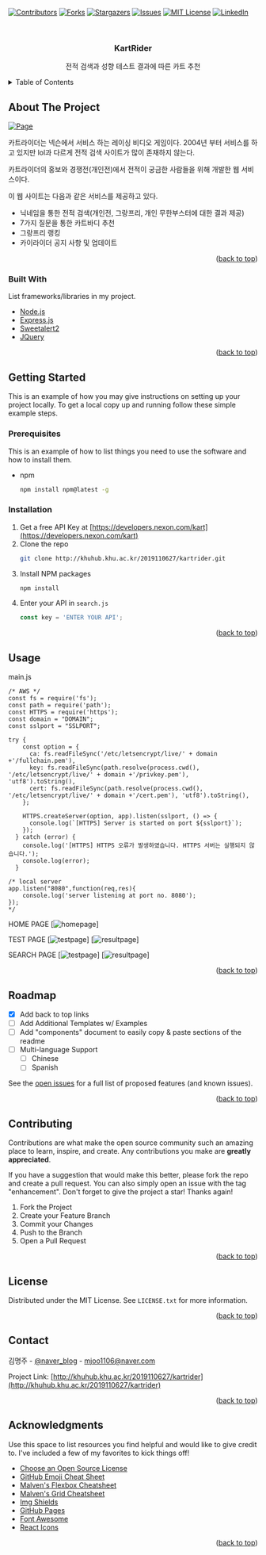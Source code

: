 <div id="top"></div>
<!--
*** Thanks for checking out the Best-README-Template. If you have a suggestion
*** that would make this better, please fork the repo and create a pull request
*** or simply open an issue with the tag "enhancement".
*** Don't forget to give the project a star!
*** Thanks again! Now go create something AMAZING! :D
-->



<!-- PROJECT SHIELDS -->
<!--
*** I'm using markdown "reference style" links for readability.
*** Reference links are enclosed in brackets [ ] instead of parentheses ( ).
*** See the bottom of this document for the declaration of the reference variables
*** for contributors-url, forks-url, etc. This is an optional, concise syntax you may use.
*** https://www.markdownguide.org/basic-syntax/#reference-style-links
-->
[![Contributors][contributors-shield]][contributors-url]
[![Forks][forks-shield]][forks-url]
[![Stargazers][stars-shield]][stars-url]
[![Issues][issues-shield]][issues-url]
[![MIT License][license-shield]][license-url]
[![LinkedIn][linkedin-shield]][linkedin-url]



<!-- PROJECT LOGO -->
<br />
<div align="center">
  <h3 align="center">KartRider</h3>
  <p align="center">전적 검색과 성향 테스트 결과에 따른 카트 추천</p>
</div>

<!-- TABLE OF CONTENTS -->
<details>
  <summary>Table of Contents</summary>
  <ol>
    <li>
      <a href="#about-the-project">About The Project</a>
      <ul>
        <li><a href="#built-with">Built With</a></li>
      </ul>
    </li>
    <li>
      <a href="#getting-started">Getting Started</a>
      <ul>
        <li><a href="#prerequisites">Prerequisites</a></li>
        <li><a href="#installation">Installation</a></li>
      </ul>
    </li>
    <li><a href="#usage">Usage</a></li>
    <li><a href="#roadmap">Roadmap</a></li>
    <li><a href="#contributing">Contributing</a></li>
    <li><a href="#license">License</a></li>
    <li><a href="#contact">Contact</a></li>
    <li><a href="#acknowledgments">Acknowledgments</a></li>
  </ol>
</details>



<!-- ABOUT THE PROJECT -->
## About The Project

[![Page][product-screenshot]](https://2019110627.osschatbot.ga:23023/)

카트라이더는 넥슨에서 서비스 하는 레이싱 비디오 게임이다. 2004년 부터 서비스를 하고 있지만 lol과 다르게 전적 검색 사이트가 많이 존재하지 않는다.

카트라이더의 홍보와 경쟁전(개인전)에서 전적이 궁금한 사람들을 위해 개발한 웹 서비스이다.

이 웹 사이트는 다음과 같은 서비스를 제공하고 있다.
* 닉네임을 통한 전적 검색(개인전, 그랑프리, 개인 무한부스터에 대한 결과 제공)
* 7가지 질문을 통한 카트바디 추천
* 그랑프리 랭킹
* 카이라이더 공지 사항 및 업데이트



<p align="right">(<a href="#top">back to top</a>)</p>



### Built With

List frameworks/libraries in my project.

* [Node.js](https://nodejs.org/)
* [Express.js](https://expressjs.com/)
* [Sweetalert2](https://sweetalert2.github.io/)
* [JQuery](https://jquery.com)

<p align="right">(<a href="#top">back to top</a>)</p>



<!-- GETTING STARTED -->
## Getting Started

This is an example of how you may give instructions on setting up your project locally.
To get a local copy up and running follow these simple example steps.

### Prerequisites

This is an example of how to list things you need to use the software and how to install them.
* npm
  ```sh
  npm install npm@latest -g
  ```

### Installation


1. Get a free API Key at [https://developers.nexon.com/kart](https://developers.nexon.com/kart)
2. Clone the repo
   ```sh
   git clone http://khuhub.khu.ac.kr/2019110627/kartrider.git
   ```
3. Install NPM packages
   ```sh
   npm install 
   ```
4. Enter your API in `search.js`
   ```js
   const key = 'ENTER YOUR API';
   ```

<p align="right">(<a href="#top">back to top</a>)</p>



<!-- USAGE EXAMPLES -->
## Usage

main.js

``` JS
/* AWS */
const fs = require('fs');
const path = require('path');
const HTTPS = require('https');
const domain = "DOMAIN";
const sslport = "SSLPORT";

try {
    const option = {
      ca: fs.readFileSync('/etc/letsencrypt/live/' + domain +'/fullchain.pem'),
      key: fs.readFileSync(path.resolve(process.cwd(), '/etc/letsencrypt/live/' + domain +'/privkey.pem'), 'utf8').toString(),
      cert: fs.readFileSync(path.resolve(process.cwd(), '/etc/letsencrypt/live/' + domain +'/cert.pem'), 'utf8').toString(),
    };
  
    HTTPS.createServer(option, app).listen(sslport, () => {
      console.log(`[HTTPS] Server is started on port ${sslport}`);
    });
  } catch (error) {
    console.log('[HTTPS] HTTPS 오류가 발생하였습니다. HTTPS 서버는 실행되지 않습니다.');
    console.log(error);
  }
  
/* local server
app.listen("8080",function(req,res){
    console.log('server listening at port no. 8080');
});
*/
```

HOME PAGE
[![homepage][homepage]]


TEST PAGE
[![testpage][test]]
[![resultpage][test_r]]


SEARCH PAGE
[![testpage][search]]
[![resultpage][search_r]]
<p align="right">(<a href="#top">back to top</a>)</p>



<!-- ROADMAP -->
## Roadmap

- [x] Add back to top links
- [ ] Add Additional Templates w/ Examples
- [ ] Add "components" document to easily copy & paste sections of the readme
- [ ] Multi-language Support
    - [ ] Chinese
    - [ ] Spanish

See the [open issues](https://github.com/othneildrew/Best-README-Template/issues) for a full list of proposed features (and known issues).

<p align="right">(<a href="#top">back to top</a>)</p>



<!-- CONTRIBUTING -->
## Contributing

Contributions are what make the open source community such an amazing place to learn, inspire, and create. Any contributions you make are **greatly appreciated**.

If you have a suggestion that would make this better, please fork the repo and create a pull request. You can also simply open an issue with the tag "enhancement".
Don't forget to give the project a star! Thanks again!

1. Fork the Project
2. Create your Feature Branch 
3. Commit your Changes 
4. Push to the Branch
5. Open a Pull Request

<p align="right">(<a href="#top">back to top</a>)</p>



<!-- LICENSE -->
## License

Distributed under the MIT License. See `LICENSE.txt` for more information.

<p align="right">(<a href="#top">back to top</a>)</p>



<!-- CONTACT -->
## Contact

김명주 - [@naver_blog](https://blog.naver.com/mjoo1106) - mjoo1106@naver.com

Project Link: [http://khuhub.khu.ac.kr/2019110627/kartrider](http://khuhub.khu.ac.kr/2019110627/kartrider)

<p align="right">(<a href="#top">back to top</a>)</p>



<!-- ACKNOWLEDGMENTS -->
## Acknowledgments

Use this space to list resources you find helpful and would like to give credit to. I've included a few of my favorites to kick things off!

* [Choose an Open Source License](https://choosealicense.com)
* [GitHub Emoji Cheat Sheet](https://www.webpagefx.com/tools/emoji-cheat-sheet)
* [Malven's Flexbox Cheatsheet](https://flexbox.malven.co/)
* [Malven's Grid Cheatsheet](https://grid.malven.co/)
* [Img Shields](https://shields.io)
* [GitHub Pages](https://pages.github.com)
* [Font Awesome](https://fontawesome.com)
* [React Icons](https://react-icons.github.io/react-icons/search)

<p align="right">(<a href="#top">back to top</a>)</p>



<!-- MARKDOWN LINKS & IMAGES -->
<!-- https://www.markdownguide.org/basic-syntax/#reference-style-links -->
[contributors-shield]: https://img.shields.io/github/contributors/othneildrew/Best-README-Template.svg?style=for-the-badge
[contributors-url]: https://github.com/othneildrew/Best-README-Template/graphs/contributors
[forks-shield]: https://img.shields.io/github/forks/othneildrew/Best-README-Template.svg?style=for-the-badge
[forks-url]: https://github.com/othneildrew/Best-README-Template/network/members
[stars-shield]: https://img.shields.io/github/stars/othneildrew/Best-README-Template.svg?style=for-the-badge
[stars-url]: https://github.com/othneildrew/Best-README-Template/stargazers
[issues-shield]: https://img.shields.io/github/issues/othneildrew/Best-README-Template.svg?style=for-the-badge
[issues-url]: https://github.com/othneildrew/Best-README-Template/issues
[license-shield]: https://img.shields.io/github/license/othneildrew/Best-README-Template.svg?style=for-the-badge
[license-url]: https://github.com/othneildrew/Best-README-Template/blob/master/LICENSE.txt
[linkedin-shield]: https://img.shields.io/badge/-LinkedIn-black.svg?style=for-the-badge&logo=linkedin&colorB=555
[linkedin-url]: https://linkedin.com/in/othneildrew
[product-screenshot]: images/kart.png
[homepage]:images/homepage.png
[search]:images/search.png
[search_r]:images/search_r.png
[test]:images/test.png
[test_r]:images/test_r.png

